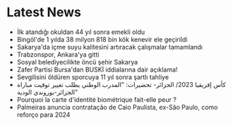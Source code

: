 # Latest News
-  İlk atandığı okuldan 44 yıl sonra emekli oldu
-  Bingöl'de 1 yılda 38 milyon 818 bin kök kenevir ele geçirildi
-  Sakarya'da içme suyu kalitesini artıracak çalışmalar tamamlandı
-  Trabzonspor, Ankara'ya gitti
-  Sosyal belediyecilikte öncü şehir Sakarya
-  Zafer Partisi Bursa'dan BUSKİ iddialarına dair açıklama!
-  Sevgilisini öldüren sporcuya 11 yıl sonra şartlı tahliye
-  كأس إفريقيا 2023/ الجزائر- تحضيرات: "المدرب الوطني يطلب تغيير توقيت مباراة الجزائر-بوروندي الودية"
-  Pourquoi la carte d'identité biométrique fait-elle peur ?
-  Palmeiras anuncia contratação de Caio Paulista, ex-São Paulo, como reforço para 2024
